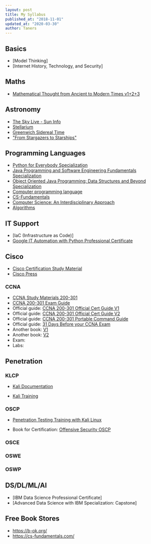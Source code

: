 ```yaml
---
layout: post
title: My Syllabus
published_at: "2018-11-01"
updated_at: "2020-03-30"
author: Taners
---
```


## Basics

- [Model Thinking]
- [Internet History, Technology, and Security]

## Maths

- [Mathematical Thought from Ancient to Modern Times v1+2+3](https://b-ok.org/book/3632599/2fa077)

## Astronomy

- [The Sky Live - Sun Info](https://theskylive.com/sun-info)
- [Stellarium](https://tane-rs.github.io/2020/03/30/00.html)
- [Greenwich Sidereal Time](https://eco.mtk.nao.ac.jp/cgi-bin/koyomi/cande/gst_en.cgi)
- ["From Stargazers to Starships"](https://www-istp.gsfc.nasa.gov/stargaze/Smap.html)

## Programming Languages

- [Python for Everybody Specialization](https://www.coursera.org/specializations/python)
- [Java Programming and Software Engineering Fundamentals Specialization](https://www.coursera.org/specializations/java-programming)
- [Object Oriented Java Programming: Data Structures and Beyond Specialization](https://www.coursera.org/specializations/java-object-oriented)
- [Computer programming language](https://www.britannica.com/technology/computer-programming-language)
- [CS-Fundamentals](https://cs-fundamentals.com/)
- [Computer Science: An Interdisciplinary Approach](https://introcs.cs.princeton.edu/java/home/)
- [Algorithms](https://algs4.cs.princeton.edu/)

## IT Support

- [IaC (Infrastructure as Code)]
- [Google IT Automation with Python Professional Certificate](https://www.coursera.org/professional-certificates/google-it-automation)

## Cisco

- [Cisco Certification Study Material](https://learningnetwork.cisco.com/s/certification-study-material)
- [Cisco Press](https://www.ciscopress.com/)

### CCNA

- [CCNA Study Materials 200-301](https://learningnetwork.cisco.com/s/learning-plan-detail-standard?ltui__urlRecordId=a1c3i0000005hsQAAQ&ltui__urlRedirect=learning-plan-detail-standard)
- [CCNA 200-301 Exam Guide](https://www.cisco.com/c/dam/en_us/training-events/le31/le46/cln/marketing/exam-topics/200-301-CCNA.pdf)
- Official guide: [CCNA 200-301 Official Cert Guide V1](https://b-ok.cc/book/5279006/733c2a)
- Official guide: [CCNA 200-301 Official Cert Guide V2](https://b-ok.cc/book/5261245/090ae9)
- Official guide: [CCNA 200-301 Portable Command Guide](https://b-ok.cc/book/5308783/e473c5?dsource=recommend)
- Official guide: [31 Days Before your CCNA Exam](https://b-ok.org/book/738599/7b91b3)
- Another book: [V1](https://b-ok.org/book/5445804/ca05d7)
- Another book: [V2](https://b-ok.org/book/5444948/06d6df)
- Exam:
- Labs:

## Penetration

### KLCP

- [Kali Documentation](https://home.pearsonvue.com/kali)

- [Kali Training](https://kali.training/)

### OSCP

- [Penetration Testing Training with Kali Linux](https://www.kali.org/penetration-testing-with-kali-linux/)

- Book for Certification: [Offensive Security OSCP](https://b-ok.org/book/5421453/f498ce)

### OSCE

### OSWE

### OSWP

## DS/DL/ML/AI

- [IBM Data Science Professional Certificate]
- [Advanced Data Science with IBM Specialization: Capstone]

## Free Book Stores

- <https://b-ok.org/>
- <https://cs-fundamentals.com/>
